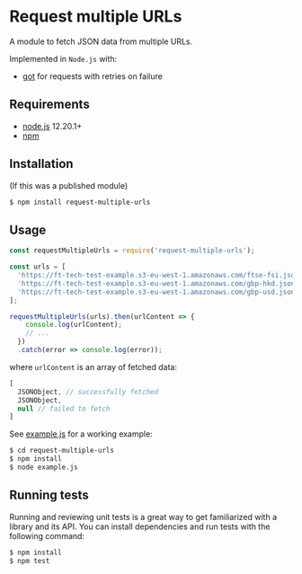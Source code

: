 # Request multiple URLs

A module to fetch JSON data from multiple URLs.

Implemented in `Node.js` with:
- [got](https://github.com/sindresorhus/got) for requests with retries on failure 

## Requirements

- [node.js](https://nodejs.org/en/download/) 12.20.1+
- [npm](https://www.npmjs.com/get-npm)

## Installation

(If this was a published module)

```sh
$ npm install request-multiple-urls
```

## Usage

```javascript
const requestMultipleUrls = require('request-multiple-urls');

const urls = [
  'https://ft-tech-test-example.s3-eu-west-1.amazonaws.com/ftse-fsi.json',
  'https://ft-tech-test-example.s3-eu-west-1.amazonaws.com/gbp-hkd.json',
  'https://ft-tech-test-example.s3-eu-west-1.amazonaws.com/gbp-usd.json'
];

requestMultipleUrls(urls).then(urlContent => {
    console.log(urlContent);
    // ...
  })
  .catch(error => console.log(error));
```

where `urlContent` is an array of fetched data:

```javascript
[
  JSONObject, // successfully fetched
  JSONObject,
  null // failed to fetch
]
```

See [example.js](./example.js) for a working example:

```sh
$ cd request-multiple-urls
$ npm install
$ node example.js
```

## Running tests

Running and reviewing unit tests is a great way to get familiarized with a library and its API. You can install dependencies and run tests with the following command:

```sh
$ npm install
$ npm test
```
